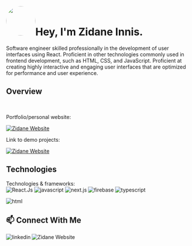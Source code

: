 # <img src="https://rapidapi.com/blog/wp-content/uploads/2017/01/octocat.gif" width="80px" style="border-radius: 50%;">Hey, I'm Zidane Innis.




Software engineer skilled professionally in the development of user interfaces using React. Proficient in other technologies commonly used in frontend development, such as HTML, CSS, and JavaScript. 
Proficient at creating highly interactive and engaging user interfaces that are optimized for performance and user experience. 

## Overview
 <br style="flex" > 
<p>Portfolio/personal website:</p> <a href="https://devzidane.vercel.app/" target="_blank" ><img alt="Zidane Website" src="https://img.shields.io/badge/WEBSITE-black?style=for-the-flat&logo=nextdotjs&logoColor=white"/> <a/>

<p>Link to demo projects:</p><a href="https://devzidane.vercel.app/#projects" target="_blank"><img alt="Zidane Website" src="https://img.shields.io/badge/PROJECTS-black?style=for-the-flat&logo=nextdotjs&logoColor=white"/> <a/>
</br>



## Technologies
Technologies & frameworks:
<br style="flex">
<img alt="React.Js" src="https://img.shields.io/badge/REACT-1867c0?style=for-the-flat&logo=react&logoColor=fff"/>
<img alt="javascript" src="https://img.shields.io/badge/JAVASCRIPT-F7DF1E?style=for-the-flat&logo=javascript&logoColor=000" /> 
<img  alt="next.js" src="https://img.shields.io/badge/NEXT.JS-black?style=for-the-flat&logo=nextdotjs&logoColor=white" />
 <img alt="firebase"  src="https://img.shields.io/badge/FIREBASE-black?style=for-the-flat&logo=firebase&logoColor=ffca28" />
<img alt="typescript" src="https://img.shields.io/badge/TYPESCRIPT-1867c0?style=for-the-flat&logo=typescript&logoColor=fff" />

<img alt="html" src="https://img.shields.io/badge/HTML5-E34F26?style=for-the-flat&logo=html5&logoColor=white" /> 
</br>

## 📫 Connect With Me 
[<img align="left" alt="linkedin" src="https://img.shields.io/badge/LINKEDIN-%230077B5.svg?&style=for-the-flat&logo=linkedin&logoColor=white"  />](https://www.linkedin.com/in/zidane-innis/)
[<img align="left" target="_blank" alt="Zidane Website" target="_blank" src="https://img.shields.io/badge/WEBSITE-black?style=for-the-flat&logo=nextdotjs&logoColor=white" />](https://devzidane.vercel.app/#contact)




<br>
<br>
<!---
zidxne1/zidxne1 is a ✨ special ✨ repository because its `README.md` (this file) appears on your GitHub profile.
You can click the Preview link to take a look at your changes.
--->
